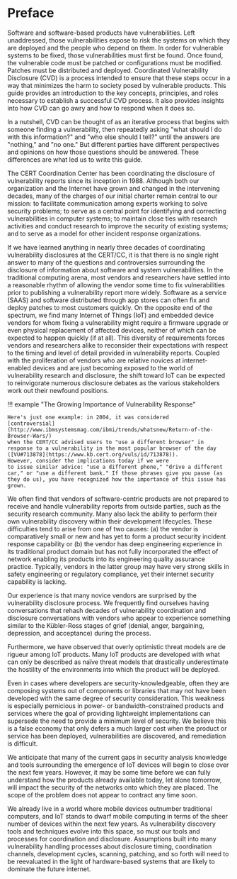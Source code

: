 # Preface 

Software and software-based products have vulnerabilities. Left
unaddressed, those vulnerabilities expose to risk the systems on which
they are deployed and the people who depend on them. In order for
vulnerable systems to be fixed, those vulnerabilities must first be
found. Once found, the vulnerable code must be patched or configurations
must be modified. Patches must be distributed and deployed. Coordinated
Vulnerability Disclosure (CVD) is a process intended to ensure that
these steps occur in a way that minimizes the harm to society posed by
vulnerable products. This guide provides an introduction to the key
concepts, principles, and roles necessary to establish a successful CVD
process. It also provides insights into how CVD can go awry and how to
respond when it does so.

In a nutshell, CVD can be thought of as an iterative process that begins
with someone finding a vulnerability, then repeatedly asking "what
should I do with this information?" and "who else should I tell?" until
the answers are "nothing," and "no one." But different parties have
different perspectives and opinions on how those questions should be
answered. These differences are what led us to write this guide.

The CERT Coordination Center has been coordinating the disclosure of
vulnerability reports since its inception in 1988. Although both our
organization and the Internet have grown and changed in the intervening
decades, many of the charges of our initial charter remain central to
our mission: to facilitate communication among experts working to solve
security problems; to serve as a central point for identifying and
correcting vulnerabilities in computer systems; to maintain close ties
with research activities and conduct research to improve the security of
existing systems; and to serve as a model for other incident response
organizations.

If we have learned anything in nearly three decades of coordinating
vulnerability disclosures at the CERT/CC, it is that there is no single
right answer to many of the questions and controversies surrounding the
disclosure of information about software and system vulnerabilities. In
the traditional computing arena, most vendors and researchers have
settled into a reasonable rhythm of allowing the vendor some time to fix
vulnerabilities prior to publishing a vulnerability report more widely.
Software as a service (SAAS) and software distributed through app stores
can often fix and deploy patches to most customers quickly. On the
opposite end of the spectrum, we find many Internet of Things (IoT) and
embedded device vendors for whom fixing a vulnerability might require a
firmware upgrade or even physical replacement of affected devices,
neither of which can be expected to happen quickly (if at all). This
diversity of requirements forces vendors and researchers alike to
reconsider their expectations with respect to the timing and level of
detail provided in vulnerability reports. Coupled with the proliferation
of vendors who are relative novices at internet-enabled devices and are
just becoming exposed to the world of vulnerability research and
disclosure, the shift toward IoT can be expected to reinvigorate
numerous disclosure debates as the various stakeholders work out their
newfound positions.

!!! example "The Growing Importance of Vulnerability Response"

    Here's just one example: in 2004, it was considered
    [controversial](http://www.ibmsystemsmag.com/ibmi/trends/whatsnew/Return-of-the-Browser-Wars/)
    when the CERT/CC advised users to "use a different browser" in
    response to a vulnerability in the most popular browser of the day
    ([VU#713878](https://www.kb.cert.org/vuls/id/713878)).
    However, consider the implications today if we were
    to issue similar advice: "use a different phone," "drive a different
    car," or "use a different bank." If those phrases give you pause (as
    they do us), you have recognized how the importance of this issue has
    grown.

We often find that vendors of software-centric products are not prepared
to receive and handle vulnerability reports from outside parties, such
as the security research community. Many also lack the ability to
perform their own vulnerability discovery within their development
lifecycles. These difficulties tend to arise from one of two causes: (a)
the vendor is comparatively small or new and has yet to form a product
security incident response capability or (b) the vendor has deep
engineering experience in its traditional product domain but has not
fully incorporated the effect of network enabling its products into its
engineering quality assurance practice. Typically, vendors in the latter
group may have very strong skills in safety engineering or regulatory
compliance, yet their internet security capability is lacking.

Our experience is that many novice vendors are surprised by the
vulnerability disclosure process. We frequently find ourselves having
conversations that rehash decades of vulnerability coordination and
disclosure conversations with vendors who appear to experience something
similar to the Kübler-Ross stages of grief (denial, anger, bargaining,
depression, and acceptance) during the process.

Furthermore, we have observed that overly optimistic threat models are
de rigueur among IoT products. Many IoT products are developed with what
can only be described as naïve threat models that drastically
underestimate the hostility of the environments into which the product
will be deployed.

Even in cases where developers are security-knowledgeable, often they
are composing systems out of components or libraries that may not have
been developed with the same degree of security consideration. This
weakness is especially pernicious in power- or bandwidth-constrained
products and services where the goal of providing lightweight
implementations can supersede the need to provide a minimum level of
security. We believe this is a false economy that only defers a much
larger cost when the product or service has been deployed,
vulnerabilities are discovered, and remediation is difficult.

We anticipate that many of the current gaps in security analysis
knowledge and tools surrounding the emergence of IoT devices will begin
to close over the next few years. However, it may be some time before we
can fully understand how the products already available today, let alone
tomorrow, will impact the security of the networks onto which they are
placed. The scope of the problem does not appear to contract any time
soon.

We already live in a world where mobile devices outnumber traditional
computers, and IoT stands to dwarf mobile computing in terms of the
sheer number of devices within the next few years. As vulnerability
discovery tools and techniques evolve into this space, so must our tools
and processes for coordination and disclosure. Assumptions built into
many vulnerability handling processes about disclosure timing,
coordination channels, development cycles, scanning, patching, and so
forth will need to be reevaluated in the light of hardware-based systems
that are likely to dominate the future internet.


